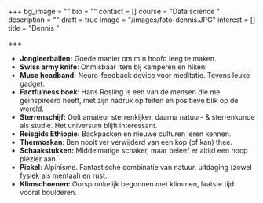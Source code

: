 +++
bg_image = ""
bio = ""
contact = []
course = "Data science "
description = ""
draft = true
image = "/images/foto-dennis.JPG"
interest = []
title = "Dennis "

+++
* **Jongleerballen:** Goede manier om m'n hoofd leeg te maken.
* **Swiss army knife**: Onmisbaar item bij kamperen en hiken!
* **Muse headband:** Neuro-feedback device voor meditatie. Tevens leuke gadget.
* **Factfulness boek**: Hans Rosling is een van de mensen die me geïnspireerd heeft, met zijn nadruk op feiten en positieve blik op de wereld.
* **Sterrenschijf:** Ooit amateur sterrenkijker, daarna natuur- & sterrenkunde als studie. Het universum blijft interessant.
* **Reisgids Ethiopie:** Backpacken en nieuwe culturen leren kennen.
* **Thermoskan**: Ben nooit ver verwijderd van een kop (of kan) thee.
* **Schaakstukken:** Middelmatige schaker, maar beleef er altijd een hoop plezier aan.
* **Pickel**: Alpinisme. Fantastische combinatie van natuur, uitdaging (zowel fysiek als mentaal) en rust.
* **Klimschoenen:** Oorspronkelijk begonnen met klimmen, laatste tijd vooral boulderen.